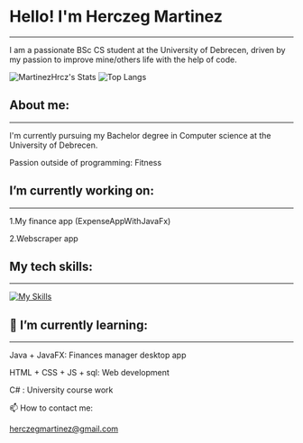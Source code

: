 # **Hello! I'm Herczeg Martinez**
---
I am a passionate BSc CS student at the University of Debrecen, driven by my passion to improve mine/others life with the help of code. 

![MartinezHrcz's Stats](https://github-readme-stats.vercel.app/api?username=MartinezHrcz&theme=cobalt&show_icons=true&hide_border=false&count_private=true)
![Top Langs](https://github-readme-stats.vercel.app/api/top-langs/?username=MartinezHrcz&theme=cobalt&layout=compact)

## **About me:**
---
I'm currently pursuing my Bachelor degree in Computer science at the University of Debrecen.

Passion outside of programming: Fitness

## **I’m currently working on:**
---
1.My finance app (ExpenseAppWithJavaFx)

2.Webscraper app 

## **My tech skills:**
---
[![My Skills](https://skillicons.dev/icons?i=java,cpp,cs,python,html,css,js,postgres,maven,git&perline=4)](https://skillicons.dev)

## **🌱 I’m currently learning:**
---
Java + JavaFX: Finances manager desktop app 

HTML + CSS + JS + sql: Web development

C# : University course work

📫 How to contact me:

herczegmartinez@gmail.com
